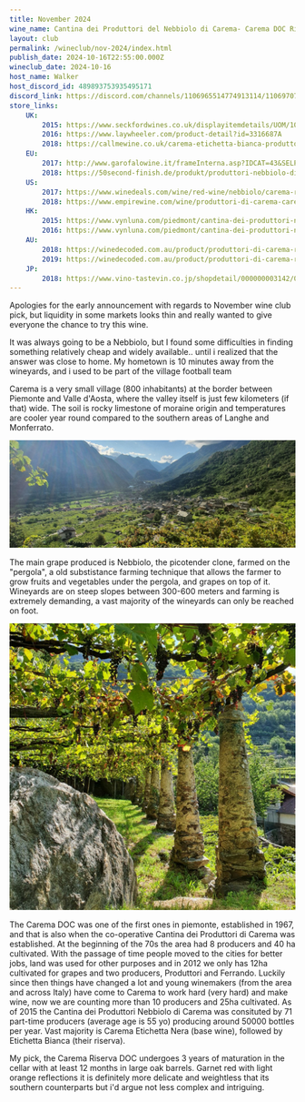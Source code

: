 ```yaml
---
title: November 2024
wine_name: Cantina dei Produttori del Nebbiolo di Carema- Carema DOC Riserva "Etichetta Bianca"
layout: club
permalink: /wineclub/nov-2024/index.html
publish_date: 2024-10-16T22:55:00.000Z
wineclub_date: 2024-10-16
host_name: Walker
host_discord_id: 489893753935495171
discord_link: https://discord.com/channels/1106965514774913114/1106970706606043218/1296171976389296209
store_links:
    UK: 
        2015: https://www.seckfordwines.co.uk/displayitemdetails/UOM/1074370_1074370_0.75%20L
        2016: https://www.laywheeler.com/product-detail?id=3316687A
        2018: https://callmewine.co.uk/carema-etichetta-bianca-produttori-di-carema-2018-P37920.htm
    EU: 
        2017: http://www.garofalowine.it/frameInterna.asp?IDCAT=43&SELPAG=2&FORNITORE=CANTINA+PRODUTTORI+DI+CAREMA+&REGIONE=2&NAZIONE=&annata=
        2018: https://50second-finish.de/produkt/produttori-nebbiolo-di-carema-carema-riserva-2018/
    US:
        2017: https://www.winedeals.com/wine/red-wine/nebbiolo/carema-riserva-2017-750-ml-96708.html
        2018: https://www.empirewine.com/wine/produttori-di-carema-carema-riserva-2018-h58215/
    HK:
        2015: https://www.vynluna.com/piedmont/cantina-dei-produttori-nebbiolo-di-carema-etichetta-bianca-carema-riserva-2015-bt
        2016: https://www.vynluna.com/piedmont/cantina-dei-produttori-nebbiolo-di-carema-etichetta-bianca-carema-riserva-2016-bt
    AU:
        2018: https://winedecoded.com.au/product/produttori-di-carema-riserva-carema-doc-nebbiolo-2018/
        2019: https://winedecoded.com.au/product/produttori-di-carema-riserva-carema-doc-nebbiolo-2019/
    JP:
        2018: https://www.vino-tastevin.co.jp/shopdetail/000000003142/004/X/page3/order/
---
```


Apologies for the early announcement with regards to November wine club pick, but liquidity in some markets looks thin and really wanted to give everyone the chance to try this wine.

It was always going to be a Nebbiolo, but I found some difficulties in finding something relatively cheap and widely available.. until i realized that the answer was close to home. My hometown is 10 minutes away from the wineyards, and i used to be part of the village football team 

Carema is a very small village (800 inhabitants) at the border between Piemonte and Valle d'Aosta, where the valley itself is just few kilometers (if that) wide. The soil is rocky limestone of moraine origin and temperatures are cooler year round compared to the southern areas of Langhe and Monferrato.

![Image 1](./nov-2024-1.png)

The main grape produced is Nebbiolo, the picotender clone, farmed on the "pergola", a old substistance farming technique that allows the farmer to grow fruits and vegetables under the pergola, and grapes on top of it. Wineyards are on steep slopes between 300-600 meters and farming is extremely demanding, a vast majority of the wineyards can only be reached on foot.

![Image 2](./nov-2024-2.png)

The Carema DOC was one of the first ones in piemonte, established in 1967, and that is also when the co-operative Cantina dei Produttori di Carema was established. At the beginning of the 70s the area had 8 producers and 40 ha cultivated. With the passage of time people moved to the cities for better jobs, land was used for other purposes and in 2012 we only has 12ha cultivated for grapes and two producers, Produttori and Ferrando. Luckily since then things have changed a lot and young winemakers (from the area and across Italy) have come to Carema to work hard (very hard) and make wine, now we are counting more than 10 producers and 25ha cultivated.
As of 2015 the Cantina dei Produttori Nebbiolo di Carema was consituted by 71 part-time producers (average age is 55 yo) producing around 50000 bottles per year. Vast majority is Carema Etichetta Nera (base wine), followed by Etichetta Bianca (their riserva).

My pick, the Carema Riserva DOC undergoes 3 years of maturation in the cellar with at least 12 months in large oak barrels. Garnet red with light orange reflections it is definitely more delicate and weightless that its southern counterparts but i'd argue not less complex and intriguing.